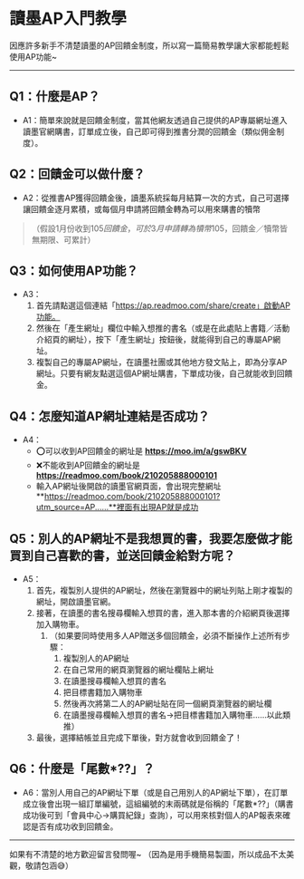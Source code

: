 # 讀墨AP入門教學
因應許多新手不清楚讀墨的AP回饋金制度，所以寫一篇簡易教學讓大家都能輕鬆使用AP功能~

---

## Q1：什麼是AP？
+ A1：簡單來說就是回饋金制度，當其他網友透過自己提供的AP專屬網址進入讀墨官網購書，訂單成立後，自己即可得到推書分潤的回饋金（類似佣金制度）。

## Q2：回饋金可以做什麼？
+ A2：從推書AP獲得回饋金後，讀墨系統採每月結算一次的方式，自己可選擇讓回饋金逐月累積，或每個月申請將回饋金轉為可以用來購書的犢幣
>（假設1月份收到$105回饋金，可於3月申請轉為犢幣$105，回饋金／犢幣皆無期限、可累計）

## Q3：如何使用AP功能？
+ A3：
    1. 首先請點選這個連結「https://ap.readmoo.com/share/create」啟動AP功能。
    2. 然後在「產生網址」欄位中輸入想推的書名（或是在此處貼上書籍／活動介紹頁的網址），按下「產生網址」按鈕後，就能得到自己的專屬AP網址。
    3. 複製自己的專屬AP網址，在讀墨社團或其他地方發文貼上，即為分享AP網址。只要有網友點選這個AP網址購書，下單成功後，自己就能收到回饋金。

## Q4：怎麼知道AP網址連結是否成功？
+ A4：
    - ⭕可以收到AP回饋金的網址是 **https://moo.im/a/gswBKV**
    - ❌不能收到AP回饋金的網址是 **https://readmoo.com/book/210205888000101**
    - 輸入AP網址後開啟的讀墨官網頁面，會出現完整網址**https://readmoo.com/book/210205888000101?utm_source=AP......**裡面有出現AP就是成功


## Q5：別人的AP網址不是我想買的書，我要怎麼做才能買到自己喜歡的書，並送回饋金給對方呢？
+ A5：
    1. 首先，複製別人提供的AP網址，然後在瀏覽器中的網址列貼上剛才複製的網址，開啟讀墨官網。
    2. 接著，在讀墨的書名搜尋欄輸入想買的書，進入那本書的介紹網頁後選擇加入購物車。
        1. （如果要同時使用多人AP贈送多個回饋金，必須不斷操作上述所有步驟：
            1. 複製別人的AP網址
            2. 在自己常用的網頁瀏覽器的網址欄貼上網址
            3. 在讀墨搜尋欄輸入想買的書名
            4. 把目標書籍加入購物車
            5. 然後再次將第二人的AP網址貼在同一個網頁瀏覽器的網址欄
            6. 在讀墨搜尋欄輸入想買的書名→把目標書籍加入購物車……以此類推）
    3. 最後，選擇結帳並且完成下單後，對方就會收到回饋金了！

## Q6：什麼是「尾數*??」？
+ A6：當別人用自己的AP網址下單（或是自己用別人的AP網址下單），在訂單成立後會出現一組訂單編號，這組編號的末兩碼就是俗稱的「尾數*??」（購書成功後可到「會員中心→購買紀錄」查詢），可以用來核對個人的AP報表來確認是否有成功收到回饋金。

---

如果有不清楚的地方歡迎留言發問喔~
（因為是用手機簡易製圖，所以成品不太美觀，敬請包涵😅）